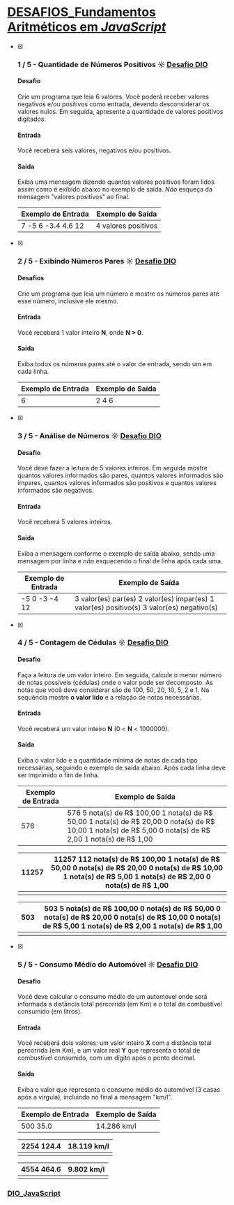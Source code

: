 # [DESAFIOS_Fundamentos Aritméticos em *JavaScript*](https://github.com/kakanew/DIO_JavaScript/tree/master/DESAFIOS_Fundamentos_Aritmeticos_JavaScript)

- [x] ### 1 / 5 - Quantidade de Números Positivos ☼ [Desafio DIO](https://web.digitalinnovation.one/coding/fundamentos-aritmeticos-em-javascript/algorithm/quantidade-de-numeros-positivos)

  #### Desafio

  Crie um programa que leia 6 valores. Você poderá receber valores negativos e/ou positivos como entrada, devendo desconsiderar os valores nulos. Em seguida, apresente a quantidade de valores positivos digitados.

  #### Entrada

  Você receberá seis valores, negativos e/ou positivos.

  #### Saída

  Exiba uma mensagem dizendo quantos valores positivos foram lidos assim como é exibido abaixo no exemplo de saída. *Não* esqueça da mensagem "valores positivos" ao final.

   

  | Exemplo de Entrada | Exemplo de Saída    |
  | ------------------ | ------------------- |
  | 7 -5 6 -3.4 4.6 12 | 4 valores positivos |

- [x] ### 2 / 5 - Exibindo Números Pares ☼ [Desafio DIO](https://web.digitalinnovation.one/coding/fundamentos-aritmeticos-em-javascript/algorithm/exibindo-numeros-pares)

  #### Desafios

  Crie um programa que leia um número e mostre os números pares até esse número, inclusive ele mesmo.

  #### Entrada

  Você receberá 1 valor inteiro **N**, onde **N > 0**.

  #### Saída

  Exiba todos os números pares até o valor de entrada, sendo um em cada linha. 

   

  | Exemplo de Entrada | Exemplo de Saída |
  | ------------------ | ---------------- |
  | 6                  | 2 4 6            |

- [x] ### 3 / 5 - Análise de Números ☼ [Desafio DIO](https://web.digitalinnovation.one/coding/fundamentos-aritmeticos-em-javascript/algorithm/analise-de-numeros)

  #### Desafio

  Você deve fazer a leitura de 5 valores inteiros. Em seguida mostre quantos valores informados são pares, quantos valores informados são ímpares, quantos valores informados são positivos e quantos valores informados são negativos.

  #### Entrada

  Você receberá 5 valores inteiros.

  #### Saída

  Exiba a mensagem conforme o exemplo de saída abaixo, sendo uma mensagem por linha e *não* esquecendo o final de linha após cada uma.

   

  | Exemplo de Entrada | Exemplo de Saída                                             |
  | ------------------ | ------------------------------------------------------------ |
  | -5 0 -3 -4 12      | 3 valor(es) par(es) 2 valor(es) impar(es) 1 valor(es) positivo(s) 3 valor(es) negativo(s) |

- [x] ### 4 / 5 - Contagem de Cédulas ☼ [Desafio DIO](https://web.digitalinnovation.one/coding/fundamentos-aritmeticos-em-javascript/algorithm/contagem-de-cedulas)

  #### Desafio

  Faça a leitura de um valor inteiro. Em seguida, calcule o menor número de notas possíveis (cédulas) onde o valor pode ser decomposto. As notas que você deve considerar são de 100, 50, 20, 10, 5, 2 e 1. Na sequência mostre **o valor lido** e a relação de notas necessárias.

  #### Entrada

  Você receberá um valor inteiro **N** (0 < **N** < 1000000).

  #### Saída

  Exiba o valor lido e a quantidade mínima de notas de cada tipo necessárias, seguindo o exemplo de saída abaixo. Após cada linha deve ser imprimido o fim de linha.

   

  | Exemplo de Entrada | Exemplo de Saída                                             |
  | ------------------ | ------------------------------------------------------------ |
  | 576                | 576 5 nota(s) de R$ 100,00 1 nota(s) de R$ 50,00 1 nota(s) de R$ 20,00 0 nota(s) de R$ 10,00 1 nota(s) de R$ 5,00 0 nota(s) de R$ 2,00 1 nota(s) de R$ 1,00 |

  | 11257 | 11257 112 nota(s) de R$ 100,00 1 nota(s) de R$ 50,00 0 nota(s) de R$ 20,00 0 nota(s) de R$ 10,00 1 nota(s) de R$ 5,00 1 nota(s) de R$ 2,00 0 nota(s) de R$ 1,00 |
  | ----- | ------------------------------------------------------------ |
  |       |                                                              |

  | 503  | 503 5 nota(s) de R$ 100,00 0 nota(s) de R$ 50,00 0 nota(s) de R$ 20,00 0 nota(s) de R$ 10,00 0 nota(s) de R$ 5,00 1 nota(s) de R$ 2,00 1 nota(s) de R$ 1,00 |
  | ---- | ------------------------------------------------------------ |
  |      |                                                              |

- [x] ### 5 / 5 - Consumo Médio do Automóvel ☼ [Desafio DIO](https://web.digitalinnovation.one/coding/fundamentos-aritmeticos-em-javascript/algorithm/consumo-medio-do-automovel)

  #### Desafio

  Você deve calcular o consumo médio de um automóvel onde será informada a distância total percorrida (em Km) e o total de combustível consumido (em litros).

  #### Entrada

  Você receberá dois valores: um valor inteiro **X** com a distância total percorrida (em Km), e um valor real **Y** que representa o total de combustível consumido, com um dígito após o ponto decimal.

  #### Saída

  Exiba o valor que representa o consumo médio do automóvel (3 casas após a vírgula), incluindo no final a mensagem "km/l".

   

  | Exemplo de Entrada | Exemplo de Saída |
  | ------------------ | ---------------- |
  | 500 35.0           | 14.286 km/l      |

  | 2254 124.4 | 18.119 km/l |
  | ---------- | ----------- |
  |            |             |

  | 4554 464.6 | 9.802 km/l |
  | ---------- | ---------- |
  |            |            |

### [DIO_JavaScript](https://github.com/kakanew/DIO_JavaScript)

